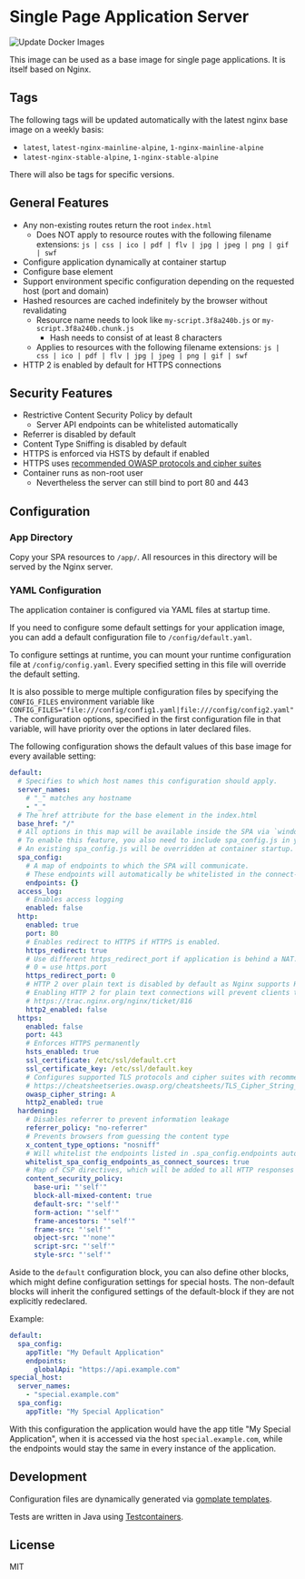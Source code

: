 # Single Page Application Server
![Update Docker Images](https://github.com/codecentric/single-page-application-server/workflows/Update%20Docker%20Images/badge.svg)

This image can be used as a base image for single page applications. It is itself based on Nginx.

## Tags

The following tags will be updated automatically with the latest nginx base image on a weekly basis:

* `latest`, `latest-nginx-mainline-alpine`, `1-nginx-mainline-alpine`
* `latest-nginx-stable-alpine`, `1-nginx-stable-alpine`

There will also be tags for specific versions.

## General Features

* Any non-existing routes return the root `index.html`
  * Does NOT apply to resource routes with the following filename extensions: `js | css | ico | pdf | flv | jpg | jpeg | png | gif | swf`
* Configure application dynamically at container startup
* Configure base element
* Support environment specific configuration depending on the requested host (port and domain)
* Hashed resources are cached indefinitely by the browser without revalidating
  * Resource name needs to look like `my-script.3f8a240b.js` or `my-script.3f8a240b.chunk.js`
    * Hash needs to consist of at least 8 characters
  * Applies to resources with the following filename extensions: `js | css | ico | pdf | flv | jpg | jpeg | png | gif | swf`
* HTTP 2 is enabled by default for HTTPS connections

## Security Features

* Restrictive Content Security Policy by default
  * Server API endpoints can be whitelisted automatically
* Referrer is disabled by default
* Content Type Sniffing is disabled by default
* HTTPS is enforced via HSTS by default if enabled
* HTTPS uses [recommended OWASP protocols and cipher suites](https://cheatsheetseries.owasp.org/cheatsheets/TLS_Cipher_String_Cheat_Sheet.html)
* Container runs as non-root user
  * Nevertheless the server can still bind to port 80 and 443

## Configuration

### App Directory

Copy your SPA resources to `/app/`. All resources in this directory will be served by the Nginx server.

### YAML Configuration

The application container is configured via YAML files at startup time.

If you need to configure some default settings for your application image, you can add a default configuration file to `/config/default.yaml`.

To configure settings at runtime, you can mount your runtime configuration file at `/config/config.yaml`. Every specified setting in this file will override the default setting.

It is also possible to merge multiple configuration files by specifying the `CONFIG_FILES` environment variable like `CONFIG_FILES="file:///config/config1.yaml|file:///config/config2.yaml"`. The configuration options, specified in the first configuration file in that variable, will have priority over the options in later declared files.

The following configuration shows the default values of this base image for every available setting:
```yaml
default:
  # Specifies to which host names this configuration should apply.
  server_names:
    # "_" matches any hostname
    - "_"
  # The href attribute for the base element in the index.html
  base_href: "/"
  # All options in this map will be available inside the SPA via `window.spaConfig`.
  # To enable this feature, you also need to include spa_config.js in your index.html.
  # An existing spa_config.js will be overridden at container startup.
  spa_config:
    # A map of endpoints to which the SPA will communicate.
    # These endpoints will automatically be whitelisted in the connect-src CSP directive if .hardening.whitelist_connect_sources is enabled.
    endpoints: {}
  access_log:
    # Enables access logging
    enabled: false
  http:
    enabled: true
    port: 80
    # Enables redirect to HTTPS if HTTPS is enabled.
    https_redirect: true
    # Use different https_redirect_port if application is behind a NAT.
    # 0 = use https.port
    https_redirect_port: 0
    # HTTP 2 over plain text is disabled by default as Nginx supports HTTP 2 over plain text only via prior knowledge.
    # Enabling HTTP 2 for plain text connections will prevent clients to connect without prior knowledge.
    # https://trac.nginx.org/nginx/ticket/816
    http2_enabled: false
  https:
    enabled: false
    port: 443
    # Enforces HTTPS permanently
    hsts_enabled: true
    ssl_certificate: /etc/ssl/default.crt
    ssl_certificate_key: /etc/ssl/default.key
    # Configures supported TLS protocols and cipher suites with recommended value
    # https://cheatsheetseries.owasp.org/cheatsheets/TLS_Cipher_String_Cheat_Sheet.html
    owasp_cipher_string: A
    http2_enabled: true
  hardening:
    # Disables referrer to prevent information leakage
    referrer_policy: "no-referrer"
    # Prevents browsers from guessing the content type
    x_content_type_options: "nosniff"
    # Will whitelist the endpoints listed in .spa_config.endpoints automatically in the connect-srv CSP directive if enabled.
    whitelist_spa_config_endpoints_as_connect_sources: true
    # Map of CSP directives, which will be added to all HTTP responses for HTML and JavaScript documents
    content_security_policy:
      base-uri: "'self'"
      block-all-mixed-content: true
      default-src: "'self'"
      form-action: "'self'"
      frame-ancestors: "'self'"
      frame-src: "'self'"
      object-src: "'none'"
      script-src: "'self'"
      style-src: "'self'"
```

Aside to the `default` configuration block, you can also define other blocks, which might define configuration settings for special hosts. The non-default blocks will inherit the configured settings of the default-block if they are not explicitly redeclared.

Example:
```yaml
default:
  spa_config:
    appTitle: "My Default Application"
    endpoints:
      globalApi: "https://api.example.com"
special_host:
  server_names:
    - "special.example.com"
  spa_config:
    appTitle: "My Special Application"
```

With this configuration the application would have the app title "My Special Application", when it is accessed via the host `special.example.com`, while the endpoints would stay the same in every instance of the application.

## Development

Configuration files are dynamically generated via [gomplate templates](https://docs.gomplate.ca/).

Tests are written in Java using [Testcontainers](https://www.testcontainers.org/).

## License

MIT
